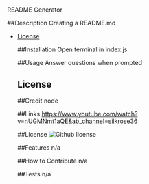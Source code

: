 
  # 
  README Generator

  ##Description
  Creating a README.md
  
* [License](#license)


  ##Installation
  Open terminal in index.js

  ##Usage
  Answer questions when prompted
  ## License

  ##Credit
  node

  ##Links
  https://www.youtube.com/watch?v=nUGMNmt1aQE&ab_channel=silkrose36

  ##License
  ![Github license](https://img.shields.io/badge/license-MIT-red.svg)

  ##Features
  n/a

  ##How to Contribute
  n/a

  ##Tests
  n/a

